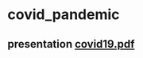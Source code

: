 # covid_pandemic

## presentation [covid19.pdf](https://github.com/shehabmohamed0/covid_pandemic/files/7742007/covid19.Autosaved.pdf)
